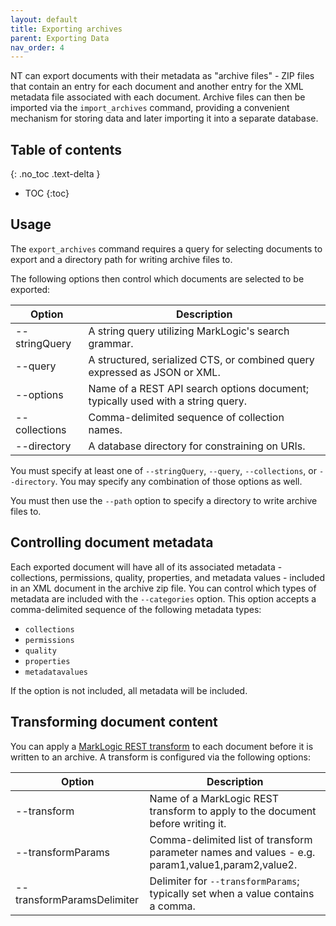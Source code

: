 ```yaml
---
layout: default
title: Exporting archives
parent: Exporting Data
nav_order: 4
---
```


NT can export documents with their metadata as "archive files" - ZIP files that contain an entry for each document
and another entry for the XML metadata file associated with each document. Archive files can then be imported via 
the `import_archives` command, providing a convenient mechanism for storing data and later importing it into a separate
database.

## Table of contents
{: .no_toc .text-delta }

- TOC
{:toc}

## Usage

The `export_archives` command requires a query for selecting documents to export and a directory path for writing 
archive files to. 

The following options then control which documents are selected to be exported:

| Option | Description | 
| --- |--- |
| --stringQuery | A string query utilizing MarkLogic's search grammar. |
| --query | A structured, serialized CTS, or combined query expressed as JSON or XML. |
| --options | Name of a REST API search options document; typically used with a string query. |
| --collections | Comma-delimited sequence of collection names. |
| --directory | A database directory for constraining on URIs. |

You must specify at least one of `--stringQuery`, `--query`, `--collections`, or `--directory`. You may specify any
combination of those options as well.

You must then use the `--path` option to specify a directory to write archive files to.

## Controlling document metadata

Each exported document will have all of its associated metadata - collections, permissions, quality, properties, and 
metadata values - included in an XML document in the archive zip file. You can control which types of metadata are
included with the `--categories` option. This option accepts a comma-delimited sequence of the following metadata types:

- `collections`
- `permissions`
- `quality`
- `properties`
- `metadatavalues`

If the option is not included, all metadata will be included. 

## Transforming document content

You can apply a [MarkLogic REST transform](https://docs.marklogic.com/guide/rest-dev/transforms)
to each document before it is written to an archive. A transform is configured via the following options:

| Option | Description | 
| --- | --- |
| --transform | Name of a MarkLogic REST transform to apply to the document before writing it. |
| --transformParams | Comma-delimited list of transform parameter names and values - e.g. param1,value1,param2,value2. |
| --transformParamsDelimiter | Delimiter for `--transformParams`; typically set when a value contains a comma. |
